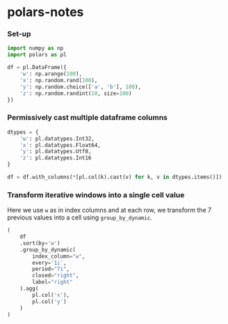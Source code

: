 # polars-notes

### Set-up
```python
import numpy as np
import polars as pl

df = pl.DataFrame({
    'w': np.arange(100), 
    'x': np.random.rand(100), 
    'y': np.random.choice(['a', 'b'], 100),
    'z': np.random.randint(10, size=100)
})
```


### Permissively cast multiple dataframe columns

```python
dtypes = {
    'w': pl.datatypes.Int32,
    'x': pl.datatypes.Float64,
    'y': pl.datatypes.Utf8,
    'z': pl.datatypes.Int16
}

df = df.with_columns(*[pl.col(k).cast(v) for k, v in dtypes.items()])
```

### Transform iterative windows into a single cell value
Here we use `w` as in index columns and at each row, we transform the 7 
previous values into a cell using `group_by_dynamic`.

```python
(
    df
    .sort(by='w')
    .group_by_dynamic(
        index_column="w", 
        every='1i', 
        period="7i",  
        closed="right", 
        label="right"
    ).agg(
        pl.col('x'),
        pl.col('y')
    )
)
```